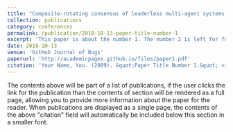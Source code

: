```yaml
---
title: "Composite-rotating consensus of leaderless multi-agent systems with time-delay"
collection: publications
category: conferences
permalink: /publication/2018-10-13-paper-title-number-1
excerpt: 'This paper is about the number 1. The number 2 is left for future work.'
date: 2018-10-13
venue: 'GitHub Journal of Bugs'
paperurl: 'http://academicpages.github.io/files/paper1.pdf'
citation: 'Your Name, You. (2009). &quot;Paper Title Number 1.&quot; <i>Journal 1</i>. 1(1).'
---
```

The contents above will be part of a list of publications, if the user clicks the link for the publication than the contents of section will be rendered as a full page, allowing you to provide more information about the paper for the reader. When publications are displayed as a single page, the contents of the above "citation" field will automatically be included below this section in a smaller font.
